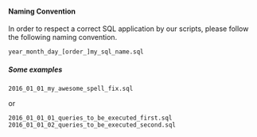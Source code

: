 #### Naming Convention
In order to respect a correct SQL application by our scripts, please follow the following naming convention.

```
year_month_day_[order_]my_sql_name.sql
```

##### Some examples
```
2016_01_01_my_awesome_spell_fix.sql
```

or

```
2016_01_01_01_queries_to_be_executed_first.sql
2016_01_01_02_queries_to_be_executed_second.sql
```
